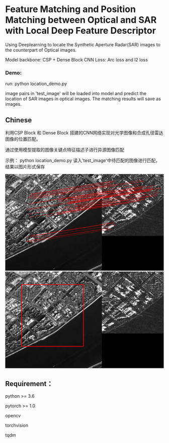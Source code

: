 # Feature Matching and Position Matching between Optical and SAR with Local Deep Feature Descriptor



Using Deeplearning to locate the Synthetic Aperture Radar(SAR) images to the counterpart of Optical images.


Model backbone: CSP + Dense Block CNN
Loss: Arc loss and l2 loss



### Demo:

run:
python location_demo.py

image pairs in 'test_image' will be loaded into model and predict the location of SAR images in optical images.
The matching results will save as images.





## Chinese
利用CSP Block 和 Dense Block 搭建的CNN网络实现对光学图像和合成孔径雷达图像的位置匹配。

通过使用模型提取的图像关键点特征描述子进行异源图像匹配

示例：
python location_demo.py
读入'test_image'中待匹配的图像进行匹配，结果以图片形式保存

![image](https://github.com/LiaoYun0x0/Feature-Matching-and-Position-Matching-between-Optical-and-SAR/blob/main/1_1.00_1_kset.png)
![image](https://github.com/LiaoYun0x0/Feature-Matching-and-Position-Matching-between-Optical-and-SAR/blob/main/1_1.00_1_kset_circle.png)



## Requirement：
python >= 3.6

pytorch >= 1.0

opencv 

torchvision

tqdm

